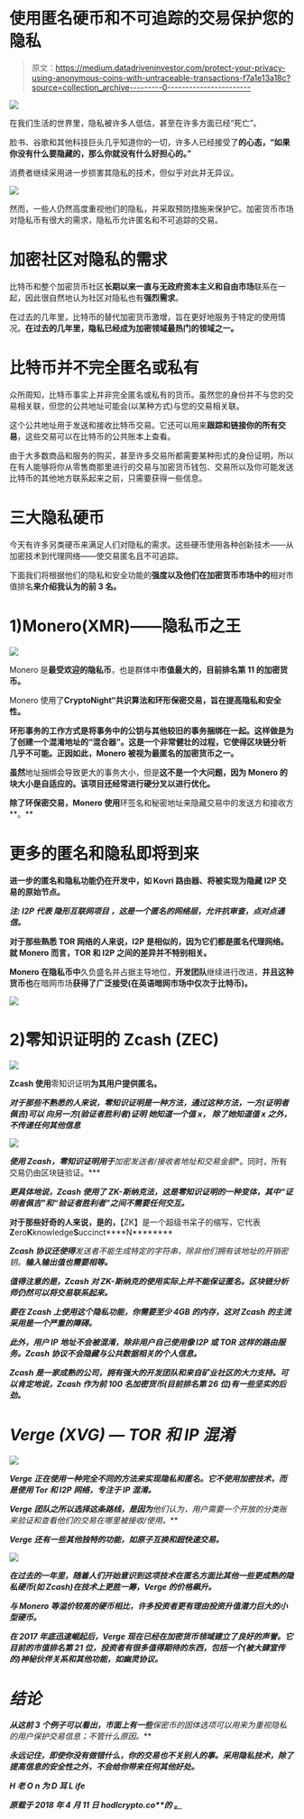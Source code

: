 # 使用匿名硬币和不可追踪的交易保护您的隐私

> 原文：<https://medium.datadriveninvestor.com/protect-your-privacy-using-anonymous-coins-with-untraceable-transactions-f7a1e13a18c?source=collection_archive---------0----------------------->

![](img/ce2693768afc054822043f13e06ef66b.png)

在我们生活的世界里，隐私被许多人低估，甚至在许多方面已经“死亡”。

脸书、谷歌和其他科技巨头几乎知道你的一切，许多人已经接受了**的心态，“如果你没有什么要隐藏的，那么你就没有什么好担心的。”**

消费者继续采用进一步损害其隐私的技术，但似乎对此并无异议。

![](img/49987821db980ffcf7b31307ca467255.png)

然而，一些人仍然高度重视他们的隐私，并采取预防措施来保护它。加密货币市场对隐私币有很大的需求，隐私币允许匿名和不可追踪的交易。

# 加密社区对隐私的需求

比特币和整个加密货币社区**长期以来一直与无政府资本主义和自由市场**联系在一起，因此很自然地认为社区对隐私也有**强烈需求**。

在过去的几年里，比特币的替代加密货币激增，旨在更好地服务于特定的使用情况。**在过去的几年里，隐私已经成为加密领域最热门的领域之一。**

# 比特币并不完全匿名或私有

众所周知，比特币事实上并非完全匿名或私有的货币。虽然您的身份并不与您的交易相关联，但您的公共地址可能会(以某种方式)与您的交易相关联。

这个公共地址用于发送和接收比特币交易。它还可以用来**跟踪和链接你的所有交易**，这些交易可以在比特币的公共账本上查看。

由于大多数商品和服务的购买，甚至许多交易所都需要某种形式的身份证明，所以在有人能够将你从零售商那里进行的交易与加密货币钱包、交易所以及你可能发送比特币的其他地方联系起来之前，只需要获得一些信息。

# 三大隐私硬币

今天有许多另类硬币来满足人们对隐私的需求。这些硬币使用各种创新技术——从加密技术到代理网络——使交易匿名且不可追踪。

下面我们将根据他们的隐私和安全功能的**强度以及他们在加密货币市场中的**相对市值排名**来介绍我认为的前 3 名。**

# 1)Monero(XMR)——隐私币之王

![](img/ee54a99fa0c322886f18a4b3b8ee1819.png)

Monero 是**最受欢迎的隐私币**，也是群体中**市值最大的，目前排名第 11 的加密货币。**

Monero 使用了**CryptoNight“共识算法和环形保密交易，旨在提高隐私和安全性。**

**环形事务的工作方式是将事务中的公钥与其他较旧的事务捆绑在一起。这样做是为了创建一个混淆地址的“混合器”。这是一个非常健壮的过程，它使得区块链分析几乎不可能。正因如此，Monero 被视为最匿名的加密货币之一。**

**虽然**地址捆绑会导致更大的事务大小，但是**这不是一个大问题，因为 **Monero 的块大小是自适应的**。该项目还经常进行硬分叉以进行优化。**

**除了环保密交易，Monero 使用**环签名和秘密地址来隐藏交易中的发送方和接收方**。**

# **更多的匿名和隐私即将到来**

**进一步的匿名和隐私功能仍在开发中，如 **Kovri 路由器、**将被实现为**隐藏 I2P 交易的原始节点。****

*****注:*** *I2P 代表* ***隐形互联网项目*** *，这是一个匿名的网络层，允许抗审查，点对点通信。***

**对于那些熟悉 TOR 网络的人来说，I2P 是相似的，因为它们都是匿名代理网络。就 Monero 而言，TOR 和 I2P 之间的差异并不特别相关。**

**Monero 在隐私币中**久负盛名并占据主导地位，**开发团队**继续进行改进，**并且这种货币也**在暗网市场**获得了广泛接受(在英语暗网市场中仅次于比特币)。**

**![](img/e985ba95fb3710df945a2756ba4858dd.png)**

# **2)零知识证明的 Zcash (ZEC)**

**![](img/f84652d4807583737a83046373c09707.png)**

**Zcash 使用**零知识证明**为其用户提供匿名。**

***对于那些不熟悉的人来说，零知识证明是一种方法，通过这种方法，一方(证明者佩吉)可以* ***向另一方(验证者胜利者)证明*** *她知道一个值 x，* ***除了她知道值 x 之外，不传递任何其他信息*****

***![](img/c8dd1c975b33dd63b61c82cc60f8aede.png)***

***使用 Zcash，零知识证明用于**加密发送者/接收者地址和交易金额**。同时，所有交易仍由区块链验证。***

***更具体地说，Zcash 使用了 ZK-斯纳克法，这是零知识证明的一种变体，其中“证明者佩吉”和“验证者胜利者”之间不需要任何交互。***

****对于那些好奇的人来说，是的，****【ZK】是一个超级书呆子的缩写，它代表****Z****ero****K****knowledge****S****uccinct****N********

***Zcash 协议还使得**发送者不能生成特定的字符串，除非他们拥有该地址的开销密钥。**输入输出值也需要相等。***

***值得注意的是，Zcash 对 ZK-斯纳克的使用实际上并不能保证匿名。区块链分析师仍然可以将交易联系起来。***

***要在 Zcash 上使用这个隐私功能，你需要至少 4GB 的内存，这对 Zcash 的主流采用是一个严重的障碍。***

***此外，**用户 IP 地址不会被混淆**，除非用户自己使用像 I2P 或 TOR 这样的路由服务。Zcash 协议不会隐藏与公共数据相关的个人信息。***

***Zcash 是一家成熟的公司，拥有强大的开发团队和来自矿业社区的大力支持。可以肯定地说，Zcash 作为前 100 名加密货币(目前排名第 26 位)有一些坚实的后劲。***

# ***Verge (XVG) — TOR 和 IP 混淆***

***![](img/072f5094b0b1db7458accdbfef3c370a.png)***

***Verge 正在使用一种完全不同的方法来实现隐私和匿名。它不使用加密技术，而是使用 **Tor 和 I2P 网络，专注于 IP 混淆。*****

***Verge 团队之所以选择这条路线，是因为**他们认为，用户需要**一个开放的分类账来验证和查看他们的交易在哪里被接收/使用。***

***Verge 还有一些其他独特的功能，如原子互换和超快速交易。***

***![](img/8a79d906ef445f366f72affd769d48f7.png)***

***在过去的一年里，随着人们开始意识到这项技术在匿名方面比其他一些更成熟的隐私硬币(如 Zcash)在技术上更胜一筹，Verge 的价格飙升。***

***与 Monero 等溢价较高的硬币相比，许多投资者更有理由投资升值潜力巨大的小型硬币。***

***在 2017 年底迅速崛起后，Verge 现在已经在加密货币领域建立了良好的声誉。它目前的市值排名第 21 位，**投资者有很多值得期待的东西，**包括一个(被大肆宣传的)**神秘伙伴关系**和其他功能，如**幽灵协议。*****

# ***结论***

***从这前 3 个例子可以看出，市面上有一些**保密币的固体选项**可以用来为重视隐私的用户保护交易信息；不管什么原因。***

***永远记住，即使你没有做错什么，你的交易也不关别人的事。采用隐私技术，除了提高信息的安全性之外，不会给你带来任何其他好处。***

*****H** 老 **O** n 为 **D** 耳 **L** ife***

****原载于 2018 年 4 月 11 日 hodlcrypto.co**的* [*。*](https://hodlcrypto.co/2018/04/11/protect-your-privacy-using-coins-with-untraceable-transactions/)***